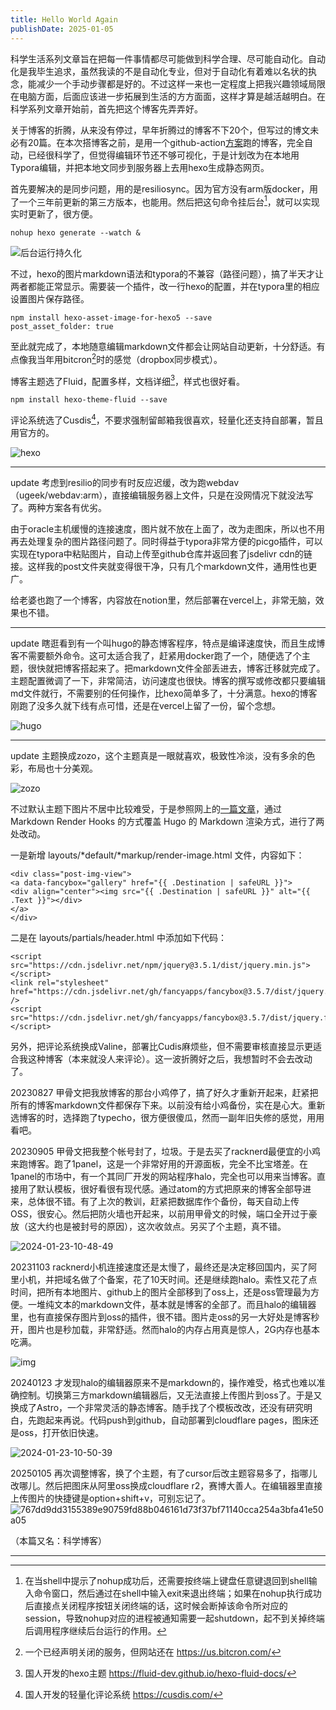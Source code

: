 ```yaml
---
title: Hello World Again
publishDate: 2025-01-05
---
```


科学生活系列文章旨在把每一件事情都尽可能做到科学合理、尽可能自动化。自动化是我毕生追求，虽然我读的不是自动化专业，但对于自动化有着难以名状的执念，能减少一个手动步骤都是好的。不过这样一来也一定程度上把我兴趣领域局限在电脑方面，后面应该进一步拓展到生活的方方面面，这样才算是越活越明白。在科学系列文章开始前，首先把这个博客先弄弄好。

关于博客的折腾，从来没有停过，早年折腾过的博客不下20个，但写过的博文未必有20篇。在本次搭博客之前，是用一个github-action[方案](https://github.com/AlanDecode/Blog-With-GitHub-Boilerplate)跑的博客，完全自动，已经很科学了，但觉得编辑环节还不够可视化，于是计划改为在本地用Typora编辑，并把本地文同步到服务器上去用hexo生成静态网页。

首先要解决的是同步问题，用的是resiliosync。因为官方没有arm版docker，用了一个三年前更新的第三方版本，也能用。然后把这句命令挂后台[^1]，就可以实现实时更新了，很方便。

```
nohup hexo generate --watch &
```

![后台运行持久化](https://snipersteve-public.oss-cn-hangzhou.aliyuncs.com/pic/assets/net-img-image-20220228145428676-20231130225932-8aza1qf.png)

不过，hexo的图片markdown语法和typora的不兼容（路径问题），搞了半天才让两者都能正常显示。需要装一个插件，改一行hexo的配置，并在typora里的相应设置图片保存路径。

```
npm install hexo-asset-image-for-hexo5 --save
post_asset_folder: true
```

至此就完成了，本地随意编辑markdown文件都会让网站自动更新，十分舒适。有点像我当年用bitcron[^2]时的感觉（dropbox同步模式）。

博客主题选了Fluid，配置多样，文档详细[^3]，样式也很好看。

```
npm install hexo-theme-fluid --save
```

评论系统选了Cusdis[^4]，不要求强制留邮箱我很喜欢，轻量化还支持自部署，暂且用官方的。

![hexo](https://snipersteve-public.oss-cn-hangzhou.aliyuncs.com/pic/assets/net-img-image-20220401145543819-20231130225933-wjcn6cm.png)

---

update 考虑到resilio的同步有时反应迟缓，改为跑webdav（ugeek/webdav:arm），直接编辑服务器上文件，只是在没网情况下就没法写了。两种方案各有优劣。

由于oracle主机缓慢的连接速度，图片就不放在上面了，改为走图床，所以也不用再去处理复杂的图片路径问题了。同时得益于typora非常方便的picgo插件，可以实现在typora中粘贴图片，自动上传至github仓库并返回套了jsdelivr cdn的链接。这样我的post文件夹就变得很干净，只有几个markdown文件，通用性也更广。

给老婆也跑了一个博客，内容放在notion里，然后部署在vercel上，非常无脑，效果也不错。

---

update 瞎逛看到有一个叫hugo的静态博客程序，特点是编译速度快，而且生成博客不需要额外命令。这可太适合我了，赶紧用docker跑了一个，随便选了个主题，很快就把博客搭起来了。把markdown文件全部丢进去，博客迁移就完成了。主题配置微调了一下，非常简洁，访问速度也很快。博客的撰写或修改都只要编辑md文件就行，不需要别的任何操作，比hexo简单多了，十分满意。hexo的博客刚跑了没多久就下线有点可惜，还是在vercel上留了一份，留个念想。

![hugo](https://snipersteve-public.oss-cn-hangzhou.aliyuncs.com/pic/assets/net-img-image-20220401145816855-20231130225934-cndsls3.png)

---

update 主题换成zozo，这个主题真是一眼就喜欢，极致性冷淡，没有多余的色彩，布局也十分美观。

![zozo](https://snipersteve-public.oss-cn-hangzhou.aliyuncs.com/pic/assets/net-img-image-20220405225647502-20231130225935-9c6a1a6.png)

不过默认主题下图片不居中比较难受，于是参照网上的[一篇文章](https://www.zatp.com/post/hugo-fancybox/)，通过 Markdown Render Hooks 的方式覆盖 Hugo 的 Markdown 渲染方式，进行了两处改动。

一是新增 layouts/*default/*markup/render-image.html 文件，内容如下：

```
<div class="post-img-view">
<a data-fancybox="gallery" href="{{ .Destination | safeURL }}">
<div align="center"><img src="{{ .Destination | safeURL }}" alt="{{ .Text }}"></div>
</a>
</div>
```

二是在 layouts/partials/header.html 中添加如下代码：

```
<script src="https://cdn.jsdelivr.net/npm/jquery@3.5.1/dist/jquery.min.js"></script>
<link rel="stylesheet" href="https://cdn.jsdelivr.net/gh/fancyapps/fancybox@3.5.7/dist/jquery.fancybox.min.css" />
<script src="https://cdn.jsdelivr.net/gh/fancyapps/fancybox@3.5.7/dist/jquery.fancybox.min.js"></script>
```

另外，把评论系统换成Valine，部署比Cudis麻烦些，但不需要审核直接显示更适合我这种博客（本来就没人来评论）。这一波折腾好之后，我想暂时不会去改动了。

20230827 甲骨文把我放博客的那台小鸡停了，搞了好久才重新开起来，赶紧把所有的博客markdown文件都保存下来。以前没有给小鸡备份，实在是心大。重新选博客的时，选择跑了typecho，很方便很傻瓜，然而一副年旧失修的感觉，用用看吧。

20230905 甲骨文把我整个帐号封了，垃圾。于是去买了racknerd最便宜的小鸡来跑博客。跑了1panel，这是一个非常好用的开源面板，完全不比宝塔差。在1panel的市场中，有一个其同厂开发的网站程序halo，完全也可以用来当博客。直接用了默认模板，很好看很有现代感。通过atom的方式把原来的博客全部导进来，总体很不错。有了上次的教训，赶紧把数据库作个备份，每天自动上传OSS，很安心。然后把防火墙也开起来，以前用甲骨文的时候，端口全开过于豪放（这大约也是被封号的原因），这次收敛点。另买了个主题，真不错。

![2024-01-23-10-48-49](https://snipersteve-public.oss-cn-hangzhou.aliyuncs.com/pic/assets/2024-01-23-10-48-49_d06e4459.png)

20231103 racknerd小机连接速度还是太慢了，最终还是决定移回国内，买了阿里小机，并把域名做了个备案，花了10天时间。还是继续跑halo。索性又花了点时间，把所有本地图片、github上的图片全部移到了oss上，还是oss管理最为方便。一堆纯文本的markdown文件，基本就是博客的全部了。而且halo的编辑器里，也有直接保存图片到oss的插件，很不错。图片走oss的另一大好处是博客秒开，图片也是秒加载，非常舒适。然而halo的内存占用真是惊人，2G内存也基本吃满。

![img](https://snipersteve-public.oss-cn-hangzhou.aliyuncs.com/pic/2023/11/30%20/image-wmmqkidz.png)

20240123 才发现halo的编辑器原来不是markdown的，操作难受，格式也难以准确控制。切换第三方markdown编辑器后，又无法直接上传图片到oss了。于是又换成了Astro，一个非常灵活的静态博客。随手找了个模板改改，还没有研究明白，先跑起来再说。代码push到github，自动部署到cloudflare pages，图床还是oss，打开依旧快速。

![2024-01-23-10-50-39](https://snipersteve-public.oss-cn-hangzhou.aliyuncs.com/pic/assets/2024-01-23-10-50-39_d583af01.png)

20250105 再次调整博客，换了个主题，有了cursor后改主题容易多了，指哪儿改哪儿。然后把图床从阿里oss换成cloudflare r2，赛博大善人。在编辑器里直接上传图片的快捷键是option+shift+v，可别忘记了。
![767dd9dd3155389e90759fd88b046161d73f37bf71140cca254a3bfa41e50a05](https://pub-d5bcaa1465694f2b84727665eeded50e.r2.dev/main/767dd9dd3155389e90759fd88b046161d73f37bf71140cca254a3bfa41e50a05.png)  


（本篇又名：科学博客）

---

[^1]: 在当shell中提示了nohup成功后，还需要按终端上键盘任意键退回到shell输入命令窗口，然后通过在shell中输入exit来退出终端；如果在nohup执行成功后直接点关闭程序按钮关闭终端的话，这时候会断掉该命令所对应的session，导致nohup对应的进程被通知需要一起shutdown，起不到关掉终端后调用程序继续后台运行的作用。
[^2]: 一个已经声明关闭的服务，但网站还在 https://us.bitcron.com/
[^3]: 国人开发的hexo主题 https://fluid-dev.github.io/hexo-fluid-docs/
[^4]: 国人开发的轻量化评论系统 https://cusdis.com/
